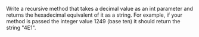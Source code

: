 Write a recursive method that takes a decimal value as an int parameter and returns the
hexadecimal equivalent of it as a string. For example, if your method is passed the integer
value 1249 (base ten) it should return the string "4E1".